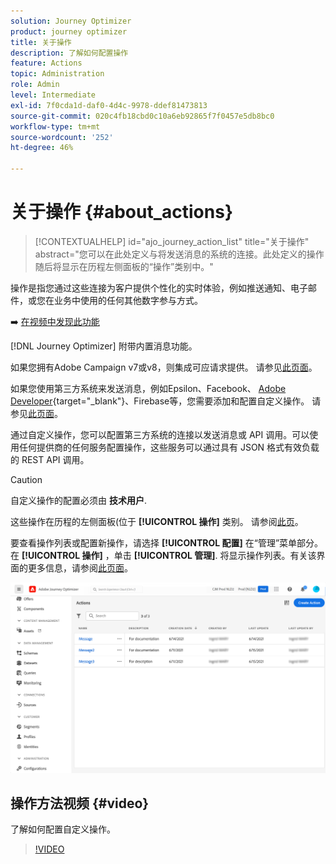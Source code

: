 ```yaml
---
solution: Journey Optimizer
product: journey optimizer
title: 关于操作
description: 了解如何配置操作
feature: Actions
topic: Administration
role: Admin
level: Intermediate
exl-id: 7f0cda1d-daf0-4d4c-9978-ddef81473813
source-git-commit: 020c4fb18cbd0c10a6eb92865f7f0457e5db8bc0
workflow-type: tm+mt
source-wordcount: '252'
ht-degree: 46%

---
```


# 关于操作 {#about_actions}

>[!CONTEXTUALHELP]
>id="ajo_journey_action_list"
>title="关于操作"
>abstract="您可以在此处定义与将发送消息的系统的连接。此处定义的操作随后将显示在历程左侧面板的“操作”类别中。"

操作是指您通过这些连接为客户提供个性化的实时体验，例如推送通知、电子邮件，或您在业务中使用的任何其他数字参与方式。

➡️ [在视频中发现此功能](#video)

[!DNL Journey Optimizer] 附带内置消息功能。

如果您拥有Adobe Campaign v7或v8，则集成可应请求提供。 请参见[此页面](../action/acc-action.md)。

如果您使用第三方系统来发送消息，例如Epsilon、Facebook、 [Adobe Developer](https://developer.adobe.com){target=&quot;_blank&quot;}、Firebase等，您需要添加和配置自定义操作。 请参见[此页面](../action/about-custom-action-configuration.md)。

通过自定义操作，您可以配置第三方系统的连接以发送消息或 API 调用。可以使用任何提供商的任何服务配置操作，这些服务可以通过具有 JSON 格式有效负载的 REST API 调用。

>[!CAUTION]
>
>自定义操作的配置必须由 **技术用户**.

这些操作在历程的左侧面板(位于 **[!UICONTROL 操作]** 类别。 请参阅[此页](../building-journeys/about-journey-activities.md#action-activities)。

要查看操作列表或配置新操作，请选择 **[!UICONTROL 配置]** 在“管理”菜单部分。 在  **[!UICONTROL 操作]** ，单击 **[!UICONTROL 管理]**. 将显示操作列表。有关该界面的更多信息，请参阅[此页面](../start/user-interface.md)。

![](assets/custom1.png)

## 操作方法视频 {#video}

了解如何配置自定义操作。

>[!VIDEO](https://video.tv.adobe.com/v/334257?quality=12)
